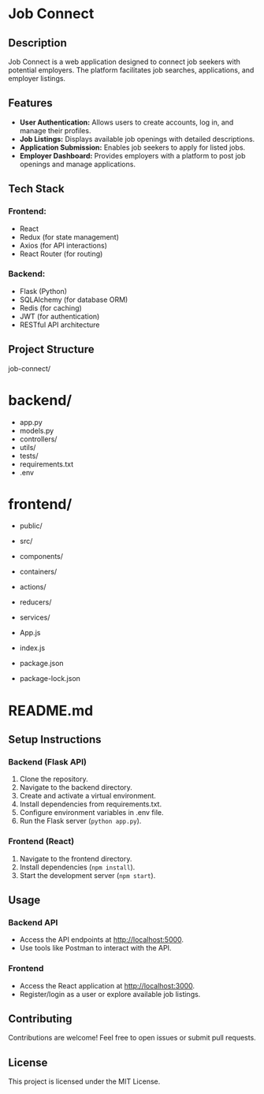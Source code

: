 # Job Connect

## Description

Job Connect is a web application designed to connect job seekers with potential employers. The platform facilitates job searches, applications, and employer listings.

## Features

- **User Authentication:** Allows users to create accounts, log in, and manage their profiles.
- **Job Listings:** Displays available job openings with detailed descriptions.
- **Application Submission:** Enables job seekers to apply for listed jobs.
- **Employer Dashboard:** Provides employers with a platform to post job openings and manage applications.

## Tech Stack

### Frontend:

- React
- Redux (for state management)
- Axios (for API interactions)
- React Router (for routing)

### Backend:

- Flask (Python)
- SQLAlchemy (for database ORM)
- Redis (for caching)
- JWT (for authentication)
- RESTful API architecture

## Project Structure

job-connect/
# backend/
 * app.py
 * models.py
 * controllers/
 * utils/
 * tests/
 * requirements.txt
 * .env

# frontend/
* public/
* src/
 * components/
 * containers/
 * actions/
 * reducers/
 * services/
 * App.js
 * index.js
 
* package.json
* package-lock.json
# README.md



## Setup Instructions

### Backend (Flask API)

1. Clone the repository.
2. Navigate to the backend directory.
3. Create and activate a virtual environment.
4. Install dependencies from requirements.txt.
5. Configure environment variables in .env file.
6. Run the Flask server (`python app.py`).

### Frontend (React)

1. Navigate to the frontend directory.
2. Install dependencies (`npm install`).
3. Start the development server (`npm start`).

## Usage

### Backend API

- Access the API endpoints at [http://localhost:5000](http://localhost:5000).
- Use tools like Postman to interact with the API.

### Frontend

- Access the React application at [http://localhost:3000](http://localhost:3000).
- Register/login as a user or explore available job listings.

## Contributing

Contributions are welcome! Feel free to open issues or submit pull requests.

## License

This project is licensed under the MIT License.
